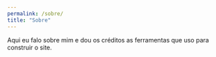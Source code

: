 ```yaml
---
permalink: /sobre/
title: "Sobre"
---
```


Aqui eu falo sobre mim e dou os créditos as ferramentas que uso para construir o site.
